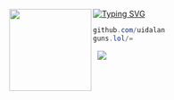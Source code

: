 [![Typing SVG](https://readme-typing-svg.herokuapp.com?font=Roboto+Mono&lines=alan.pw)](https://git.io/typing-svg)
<img align="left" src="https://i.imgur.com/x7xno54.png)" width="147"/> 

```csharp
github.com/uidalan
guns.lol/=
```
&zwnj; 
&zwnj; 
![](https://komarev.com/ghpvc/?username=1)
